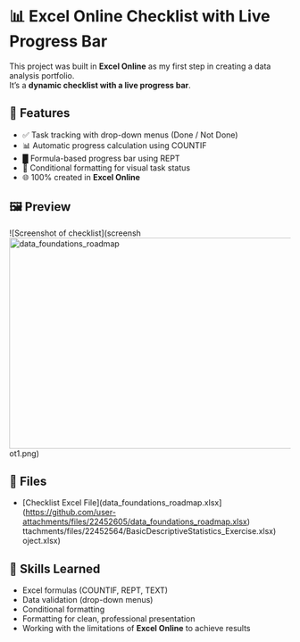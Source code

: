 # 📊 Excel Online Checklist with Live Progress Bar  

This project was built in **Excel Online** as my first step in creating a data analysis portfolio.  
It’s a **dynamic checklist with a live progress bar**.  

## 🔧 Features  
- ✅ Task tracking with drop-down menus (Done / Not Done)  
- 📊 Automatic progress calculation using COUNTIF  
- █ Formula-based progress bar using REPT  
- 🎨 Conditional formatting for visual task status  
- 🌐 100% created in **Excel Online**  

## 🖼 Preview  
![Screenshot of checklist](screensh<img width="1043" height="378" alt="data_foundations_roadmap" src="https://github.com/user-attachments/assets/2cf867dc-f3a2-4109-825e-6832d70631bd" />
ot1.png)  

## 📂 Files  
- [Checklist Excel File](data_foundations_roadmap.xlsx](https://github.com/user-attachments/files/22452605/data_foundations_roadmap.xlsx)
ttachments/files/22452564/BasicDescriptiveStatistics_Exercise.xlsx)
oject.xlsx)  

## 🚀 Skills Learned  
- Excel formulas (COUNTIF, REPT, TEXT)  
- Data validation (drop-down menus)  
- Conditional formatting  
- Formatting for clean, professional presentation  
- Working with the limitations of **Excel Online** to achieve results  

